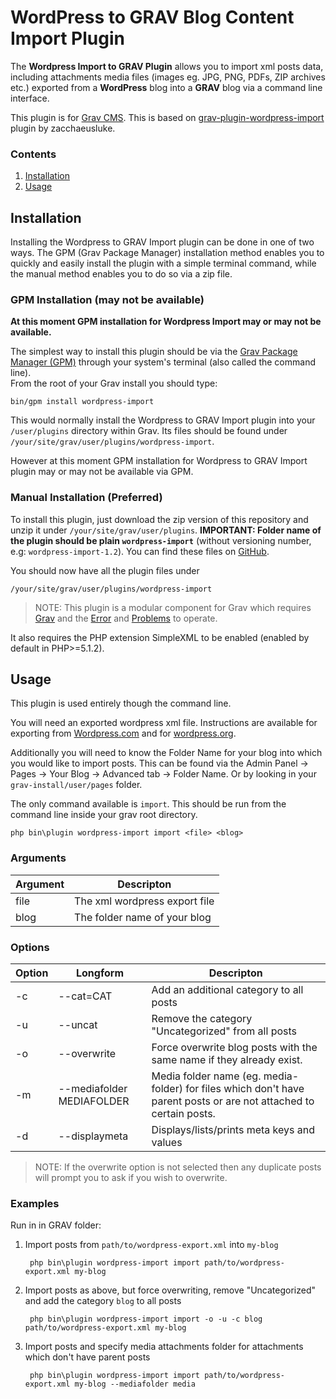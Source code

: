 # WordPress to GRAV Blog Content Import Plugin

The **Wordpress Import to GRAV Plugin**  allows you to import xml posts data, including attachments media files (images eg. JPG, PNG, PDFs, ZIP archives etc.) exported from a **WordPress** blog into a **GRAV** blog via a command line interface.

This plugin is for [Grav CMS](http://github.com/getgrav/grav). This is based on [grav-plugin-wordpress-import](https://github.com/zacchaeusluke/grav-plugin-wordpress-import) plugin by zacchaeusluke.


### Contents
1. [Installation](#installation)
2. [Usage](#usage)

## Installation

Installing the Wordpress to GRAV Import plugin can be done in one of two ways. The GPM (Grav Package Manager) installation method enables you to quickly and easily install the plugin with a simple terminal command, while the manual method enables you to do so via a zip file.

### GPM Installation (may not be available)
**At this moment GPM installation for Wordpress Import may or may not be available.**

The simplest way to install this plugin should be via the [Grav Package Manager (GPM)](http://learn.getgrav.org/advanced/grav-gpm) through your system's terminal (also called the command line).  
From the root of your Grav install you should type:

    bin/gpm install wordpress-import

This would normally install the Wordpress to GRAV Import plugin into your `/user/plugins` directory within Grav. Its files should be found under `/your/site/grav/user/plugins/wordpress-import`.

However at this moment GPM installation for Wordpress to GRAV Import plugin may or may not be available via GPM.

### Manual Installation (Preferred)

To install this plugin, just download the zip version of this repository and unzip it under `/your/site/grav/user/plugins`. **IMPORTANT: Folder name of the plugin should be plain `wordpress-import`** (without versioning number, e.g: `wordpress-import-1.2`). You can find these files on [GitHub](https://github.com/MihaiCiprianChezan/wordpress-import).

You should now have all the plugin files under

    /your/site/grav/user/plugins/wordpress-import

> NOTE: This plugin is a modular component for Grav which requires [Grav](http://github.com/getgrav/grav) and the [Error](https://github.com/getgrav/grav-plugin-error) and [Problems](https://github.com/getgrav/grav-plugin-problems) to operate.

It also requires the PHP extension SimpleXML to be enabled (enabled by default in PHP>=5.1.2).

## Usage

This plugin is used entirely though the command line.

You will need an exported wordpress xml file. Instructions are available for exporting from   [Wordpress.com](https://support.wordpress.com/export/) and for [wordpress.org](https://codex.wordpress.org/Tools_Export_Screen).

Additionally you will need to know the Folder Name for your blog into which you would like to import posts. This can be found via the Admin Panel -> Pages -> Your Blog -> Advanced tab -> Folder Name. Or by looking in your `grav-install/user/pages` folder.

The only command available is `import`. This should be run from the command line inside your grav root directory.

    php bin\plugin wordpress-import import <file> <blog>

### Arguments

| Argument | Descripton |
|------|-------------------------------|
| file | The xml wordpress export file |
| blog | The folder name of your blog |

### Options
| Option | Longform         | Descripton |
|--------|-------------|----------------------|
| -c | --cat=CAT | Add an additional category to all posts |
| -u | --uncat | Remove the category "Uncategorized" from all posts |
| -o | --overwrite |Force overwrite blog posts with the same name if they already exist.
| -m | --mediafolder MEDIAFOLDER | Media folder name (eg. media-folder) for files which don't have parent posts or are not attached to certain posts. |
| -d | --displaymeta | Displays/lists/prints meta keys and values |
> NOTE: If the overwrite option is not selected then any duplicate posts will prompt you to ask if you wish to overwrite.

### Examples

Run in in GRAV folder:

1. Import posts from `path/to/wordpress-export.xml` into `my-blog`

        php bin\plugin wordpress-import import path/to/wordpress-export.xml my-blog

2. Import posts as above, but force overwriting, remove "Uncategorized" and add the category `blog` to all posts

        php bin\plugin wordpress-import import -o -u -c blog path/to/wordpress-export.xml my-blog
        
3. Import posts and specify media attachments folder for attachments which don't have parent posts 
      
        php bin\plugin wordpress-import import path/to/wordpress-export.xml my-blog --mediafolder media
